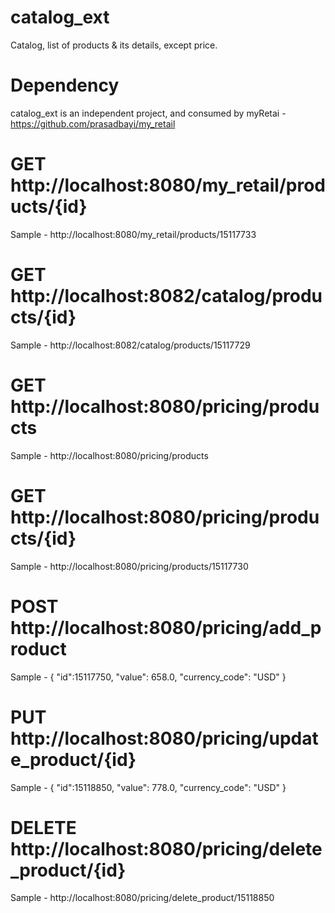 # catalog_ext
Catalog, list of products &amp; its details, except price.

Dependency
==========
catalog_ext is an independent project, and consumed by myRetai - https://github.com/prasadbayi/my_retail

GET	http://localhost:8080/my_retail/products/{id}
================================================
Sample - http://localhost:8080/my_retail/products/15117733

GET	http://localhost:8082/catalog/products/{id}
==============================================
Sample - http://localhost:8082/catalog/products/15117729

GET	http://localhost:8080/pricing/products
==========================================
Sample - http://localhost:8080/pricing/products

GET	http://localhost:8080/pricing/products/{id}
==============================================
Sample - http://localhost:8080/pricing/products/15117730

POST	http://localhost:8080/pricing/add_product
==============================================
Sample - 
{
    "id":15117750,
    "value": 658.0,
    "currency_code": "USD"
}

PUT	http://localhost:8080/pricing/update_product/{id}
=====================================================
Sample - 
{
    "id":15118850,
    "value": 778.0,
    "currency_code": "USD"
}

DELETE	http://localhost:8080/pricing/delete_product/{id}
========================================================
Sample - http://localhost:8080/pricing/delete_product/15118850

